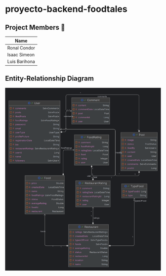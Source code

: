 # proyecto-backend-foodtales

## Project Members 🤝

| Name              |                                                        
|-------------------|
| Ronal Condor      |
| Isaac Simeon      | 
| Luis Barihona     | 


## Entity-Relationship Diagram
![Entity-Relationship Diagram](docs/images/ModeloEntidadRelacion.png)
